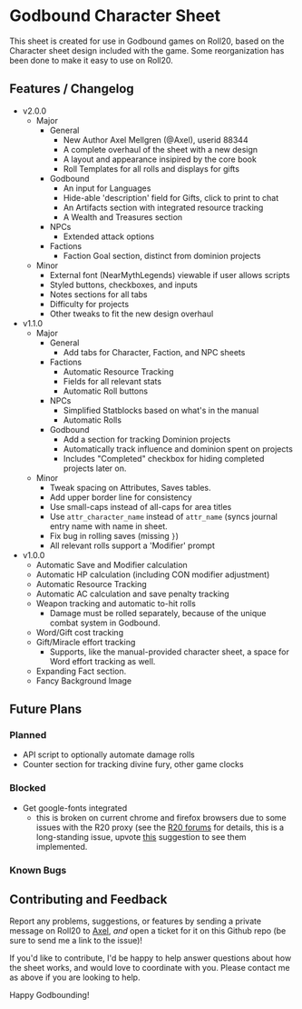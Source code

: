 # Godbound Character Sheet

This sheet is created for use in Godbound games on Roll20, based on the Character sheet design included with the game. Some reorganization has been done to make it easy to use on Roll20.

## Features / Changelog

- v2.0.0
  - Major
    - General
      * New Author Axel Mellgren (@Axel), userid 88344
      * A complete overhaul of the sheet with a new design
      * A layout and appearance insipired by the core book
      * Roll Templates for all rolls and displays for gifts
    - Godbound
      * An input for Languages
      * Hide-able 'description' field for Gifts, click to print to chat
      * An Artifacts section with integrated resource tracking
      * A Wealth and Treasures section
    - NPCs
      * Extended attack options
    - Factions
      * Faction Goal section, distinct from dominion projects
  - Minor
    * External font (NearMythLegends) viewable if user allows scripts
    * Styled buttons, checkboxes, and inputs
    * Notes sections for all tabs
    * Difficulty for projects
    * Other tweaks to fit the new design overhaul
- v1.1.0
  - Major
    - General
      * Add tabs for Character, Faction, and NPC sheets
    - Factions
      * Automatic Resource Tracking
      * Fields for all relevant stats
      * Automatic Roll buttons
    - NPCs
      * Simplified Statblocks based on what's in the manual
      * Automatic Rolls
    - Godbound
      * Add a section for tracking Dominion projects
      * Automatically track influence and dominion spent on projects
      * Includes "Completed" checkbox for hiding completed projects later on.
  - Minor
    * Tweak spacing on Attributes, Saves tables.
    * Add upper border line for consistency
    * Use small-caps instead of all-caps for area titles
    * Use `attr_character_name` instead of `attr_name` (syncs journal entry name
      with name in sheet.
    * Fix bug in rolling saves (missing `}`)
    * All relevant rolls support a 'Modifier' prompt
- v1.0.0
  * Automatic Save and Modifier calculation
  * Automatic HP calculation (including CON modifier adjustment)
  * Automatic Resource Tracking
  * Automatic AC calculation and save penalty tracking
  * Weapon tracking and automatic to-hit rolls
    - Damage must be rolled separately, because of the unique combat system in Godbound.
  * Word/Gift cost tracking
  * Gift/Miracle effort tracking
    - Supports, like the manual-provided character sheet, a space for Word effort tracking as well.
  * Expanding Fact section.
  * Fancy Background Image

## Future Plans

### Planned
* API script to optionally automate damage rolls
* Counter section for tracking divine fury, other game clocks

### Blocked

* Get google-fonts integrated
  - this is broken on current chrome and firefox browsers due to some issues with the R20 proxy
    (see the [R20 forums](https://app.roll20.net/forum/post/1534665/slug%7D) for details, this
    is a long-standing issue, upvote [this](https://app.roll20.net/forum/post/2593284/character-sheets-make-google-webfonts-available-for-use) 
    suggestion to see them implemented.

### Known Bugs


## Contributing and Feedback

Report any problems, suggestions, or features by sending a private message on Roll20 to [Axel](https://app.roll20.net/users/88344), *and* open a ticket for it on this Github repo (be sure to send me a link to the issue)!

If you'd like to contribute, I'd be happy to help answer questions about how the sheet works, and would love to coordinate with you. Please contact me as above if you are looking to help.

Happy Godbounding!
